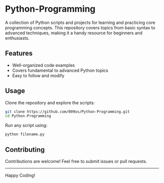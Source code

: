 # Python-Programming

A collection of Python scripts and projects for learning and practicing core programming concepts. This repository covers topics from basic syntax to advanced techniques, making it a handy resource for beginners and enthusiasts.

## Features

- Well-organized code examples
- Covers fundamental to advanced Python topics
- Easy to follow and modify

## Usage

Clone the repository and explore the scripts:

```bash
git clone https://github.com/009os/Python-Programming.git
cd Python-Programming
```

Run any script using:

```bash
python filename.py
```

## Contributing

Contributions are welcome! Feel free to submit issues or pull requests.

---

Happy Coding!
